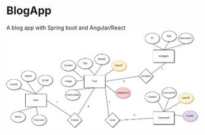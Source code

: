 # BlogApp
A blog app with Spring boot and Angular/React
![ER Diagram](/BlogBackend/images/BlogAppDiagram.drawio.png)

